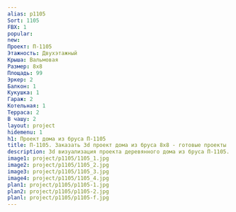 ```yaml
---
alias: p1105
Sort: 1105
FBX: 1
popular: 
new: 
Проект: П-1105
Этажность: Двухэтажный
Крыша: Вальмовая
Размер: 8х8
Площадь: 99
Эркер: 2
Балкон: 1
Кукушка: 1
Гараж: 2
Котельная: 1
Терраса: 2
В чашу: 2
layout: project
hidemenu: 1
h1: Проект дома из бруса П-1105
title: П-1105. Заказать 3d проект дома из бруса 8х8 - готовые проекты
description: 3d визуализация проекта деревянного дома из бруса П-1105. Площадь 99 м2, размер 8х8. Вы можете внести любые изменения в проект.
image1: project/p1105/1105_1.jpg
image2: project/p1105/1105_2.jpg
image3: project/p1105/1105_3.jpg
image4: project/p1105/1105_4.jpg
plan1: project/p1105/p1105-1.jpg
plan2: project/p1105/p1105-2.jpg
planl: project/p1105/p1105-f.jpg
---
```

